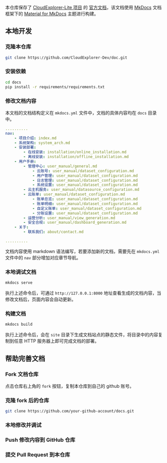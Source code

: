 本仓库保存了 [CloudExplorer-Lite 项目]() 的 [官方文档](https://fit2cloud.com/cloudexplorer-lite/docs/)，该文档使用 [MkDocs]() 文档框架下的 [Material for MkDocs]() 主题进行构建。

## 本地开发

### 克隆本仓库
```bash
git clone https://github.com/CloudExplorer-Dev/doc.git
```

### 安装依赖
```bash
cd docs
pip install -r requirements/requirements.txt
```

### 修改文档内容
本文档的文档结构定义在 `mkdocs.yml` 文件中，文档的具体内容均在 `docs` 目录中。
```yaml
..........
nav:
    - 项目介绍: index.md
    - 系统架构: system_arch.md
    - 安装部署: 
        - 在线安装: installation/online_installation.md
        - 离线安装: installation/offline_installation.md
    - 用户手册:
        - 管理中心: user_manual/general.md
            - 云账号: user_manual/dataset_configuration.md 
            - 用户管理: user_manual/dataset_configuration.md
            - 日志管理: user_manual/dataset_configuration.md
            - 系统设置: user_manual/dataset_configuration.md
        - 云主机服务: user_manual/datasource_configuration.md
        - 云账单: user_manual/dataset_configuration.md
            - 账单总览: user_manual/dataset_configuration.md
            - 账单明细: user_manual/dataset_configuration.md
            - 自定义账单: user_manual/dataset_configuration.md
            - 分账设置: user_manual/dataset_configuration.md
        - 运营分析: user_manual/view_generation.md
        - 安全合规: user_manual/dashboard_generation.md
    - 关于:
        - 联系我们: about/contact.md

..........
```

文档内容使用 markdown 语法编写，若要添加新的文档，需要先在 `mkdocs.yml` 文件中的 `nav` 部分增加对应章节导航。

### 本地调试文档
```bash
mkdocs serve
```
执行上述命令后，可通过 `http://127.0.0.1:8000` 地址查看生成的文档内容，当修改文档后，页面内容会自动更新。

### 构建文档
```bash
mkdocs build
```

执行上述命令后，会在 `site` 目录下生成文档站点的静态文件，将目录中的内容复制到任意 HTTP 服务器上即可完成文档的部署。

## 帮助完善文档

### Fork 文档仓库
点击仓库右上角的 `fork` 按钮，复制本仓库到自己的 github 账号。

### 克隆 fork 后的仓库
```bash
git clone https://github.com/your-github-account/docs.git
```

### 本地修改并调试

### Push 修改内容到 GitHub 仓库

### 提交 Pull Request 到本仓库

